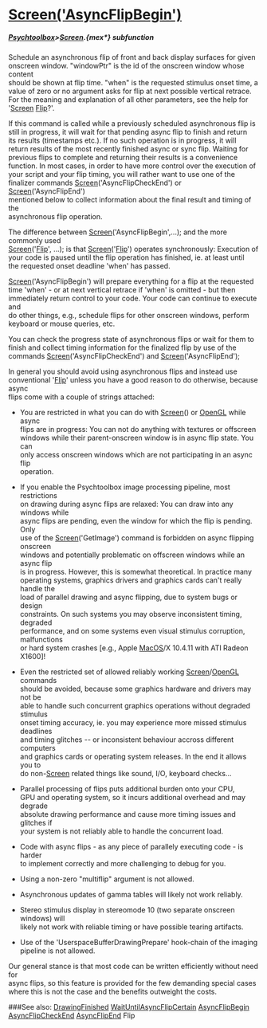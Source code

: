 # [Screen('AsyncFlipBegin')](Screen-AsyncFlipBegin) 
##### [Psychtoolbox](Psychtoolbox)>[Screen](Screen).{mex*} subfunction


Schedule an asynchronous flip of front and back display surfaces for given  
onscreen window. "windowPtr" is the id of the onscreen window whose content  
should be shown at flip time. "when" is the requested stimulus onset time, a  
value of zero or no argument asks for flip at next possible vertical retrace.  
For the meaning and explanation of all other parameters, see the help for  
'[Screen](Screen) [Flip](Flip)?'.  
  
If this command is called while a previously scheduled asynchronous flip is  
still in progress, it will wait for that pending async flip to finish and return  
its results (timestamps etc.). If no such operation is in progress, it will  
return results of the most recently finished async or sync flip. Waiting for  
previous flips to complete and returning their results is a convenience  
function. In most cases, in order to have more control over the execution of  
your script and your flip timing, you will rather want to use one of the  
finalizer commands [Screen](Screen)('AsyncFlipCheckEnd') or [Screen](Screen)('AsyncFlipEnd')  
mentioned below to collect information about the final result and timing of the  
asynchronous flip operation.  
  
The difference between [Screen](Screen)('AsyncFlipBegin',...); and the more commonly used  
[Screen](Screen)('[Flip](Flip)', ...); is that [Screen](Screen)('[Flip](Flip)') operates synchronously: Execution of  
your code is paused until the flip operation has finished, ie. at least until  
the requested onset deadline 'when' has passed.  
  
[Screen](Screen)('AsyncFlipBegin') will prepare everything for a flip at the requested  
time 'when' - or at next vertical retrace if 'when' is omitted - but then  
immediately return control to your code. Your code can continue to execute and  
do other things, e.g., schedule flips for other onscreen windows, perform  
keyboard or mouse queries, etc.  
  
You can check the progress state of asynchronous flips or wait for them to  
finish and collect timing information for the finalized flip by use of the  
commands [Screen](Screen)('AsyncFlipCheckEnd') and [Screen](Screen)('AsyncFlipEnd');  
  
In general you should avoid using asynchronous flips and instead use  
conventional '[Flip](Flip)' unless you have a good reason to do otherwise, because async  
flips come with a couple of strings attached:  
  
- You are restricted in what you can do with [Screen](Screen)() or [OpenGL](OpenGL) while async  
  flips are in progress: You can not do anything with textures or offscreen  
  windows while their parent-onscreen window is in async flip state. You can  
  only access onscreen windows which are not participating in an async flip  
  operation.  
  
- If you enable the Psychtoolbox image processing pipeline, most restrictions  
  on drawing during async flips are relaxed: You can draw into any windows while  
  async flips are pending, even the window for which the flip is pending. Only  
  use of the [Screen](Screen)('GetImage') command is forbidden on async flipping onscreen  
  windows and potentially problematic on offscreen windows while an async flip  
  is in progress. However, this is somewhat theoretical. In practice many  
  operating systems, graphics drivers and graphics cards can't really handle the  
  load of parallel drawing and async flipping, due to system bugs or design  
  constraints. On such systems you may observe inconsistent timing, degraded  
  performance, and on some systems even visual stimulus corruption, malfunctions  
  or hard system crashes [e.g., Apple [MacOS](MacOS)/X 10.4.11 with ATI Radeon X1600]!  
  
- Even the restricted set of allowed reliably working [Screen](Screen)/[OpenGL](OpenGL) commands  
  should be avoided, because some graphics hardware and drivers may not be  
  able to handle such concurrent graphics operations without degraded stimulus  
  onset timing accuracy, ie. you may experience more missed stimulus deadlines  
  and timing glitches -- or inconsistent behaviour accross different computers  
  and graphics cards or operating system releases. In the end it allows you to  
  do non-[Screen](Screen) related things like sound, I/O, keyboard checks...  
  
- Parallel processing of flips puts additional burden onto your CPU,  
  GPU and operating system, so it incurs additional overhead and may degrade  
  absolute drawing performance and cause more timing issues and glitches if  
  your system is not reliably able to handle the concurrent load.  
  
- Code with async flips - as any piece of parallely executing code - is harder  
  to implement correctly and more challenging to debug for you.  
  
- Using a non-zero "multiflip" argument is not allowed.  
  
- Asynchronous updates of gamma tables will likely not work reliably.  
  
- Stereo stimulus display in stereomode 10 (two separate onscreen windows) will  
  likely not work with reliable timing or have possible tearing artifacts.  
  
- Use of the 'UserspaceBufferDrawingPrepare' hook-chain of the imaging  
  pipeline is not allowed.  
  
  
Our general stance is that most code can be written efficiently without need for  
async flips, so this feature is provided for the few demanding special cases  
where this is not the case and the benefits outweight the costs.  


###See also:
[DrawingFinished](Screen-DrawingFinished) [WaitUntilAsyncFlipCertain](Screen-WaitUntilAsyncFlipCertain) [AsyncFlipBegin](Screen-AsyncFlipBegin) [AsyncFlipCheckEnd](Screen-AsyncFlipCheckEnd) [AsyncFlipEnd](Screen-AsyncFlipEnd) Flip
